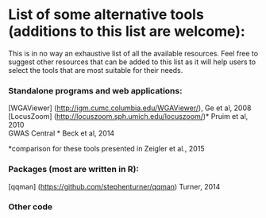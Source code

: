 # List of some alternative tools (additions to this list are welcome): 

This is in no way an exhaustive list of all the available resources. Feel free to suggest other resources that can be added to this list as it will help users to select the tools that are most suitable for their needs. 

### Standalone programs and web applications: 

[WGAViewer] (http://igm.cumc.columbia.edu/WGAViewer/), Ge et al, 2008  
[LocusZoom] (http://locuszoom.sph.umich.edu/locuszoom/)* Pruim et al, 2010  
GWAS Central * Beck et al, 2014

*comparison for these tools presented in Zeigler et al., 2015

### Packages (most are written in R):
[qqman] (https://github.com/stephenturner/qqman) Turner, 2014


### Other code
